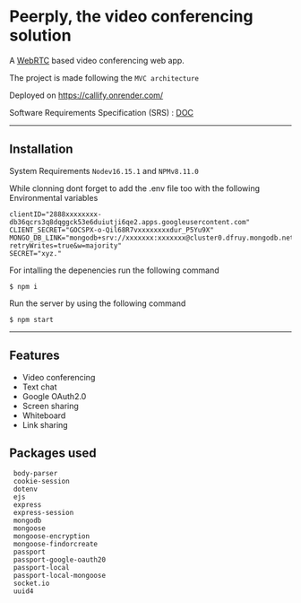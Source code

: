 # Peerply, the video conferencing solution

A [WebRTC](https://webrtc.org/) based video conferencing web app.

The project is made following the `MVC architecture`

Deployed on https://callify.onrender.com/

Software Requirements Specification (SRS) : [DOC](https://github.com/soham04/video-conferencing-app/raw/main/Callify%20SRS.docx)

---
## Installation

System Requirements `Nodev16.15.1` and `NPMv8.11.0` 

While clonning dont forget to add the .env file too with the following Environmental variables

```
clientID="2888xxxxxxxx-db36qcrs3q8dqggck53e6duiutji6qe2.apps.googleusercontent.com"
CLIENT_SECRET="GOCSPX-o-Qil68R7vxxxxxxxxdur_P5Yu9X"
MONGO_DB_LINK="mongodb+srv://xxxxxxx:xxxxxxx@cluster0.dfruy.mongodb.net/myFirstDatabase?retryWrites=true&w=majority"
SECRET="xyz."
```

For intalling the depenencies run the following command

    $ npm i

Run the server by using the following command

    $ npm start


---

## Features

* Video conferencing 
* Text chat
* Google OAuth2.0
* Screen sharing
* Whiteboard
* Link sharing

## Packages used

     body-parser 
     cookie-session 
     dotenv 
     ejs 
     express 
     express-session 
     mongodb
     mongoose 
     mongoose-encryption 
     mongoose-findorcreate 
     passport 
     passport-google-oauth20 
     passport-local
     passport-local-mongoose 
     socket.io 
     uuid4 

